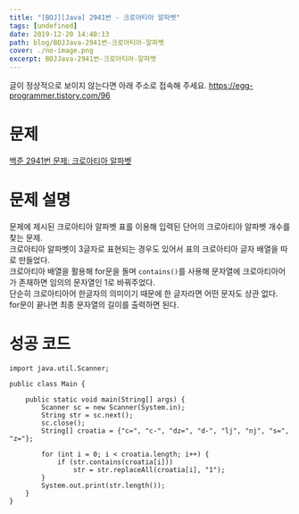 ```yaml
---
title: "[BOJ][Java] 2941번 - 크로아티아 알파벳"
tags: [undefined]
date: 2019-12-20 14:40:13
path: blog/BOJJava-2941번-크로아티아-알파벳
cover: ./no-image.png
excerpt: BOJJava-2941번-크로아티아-알파벳
---
```

글이 정상적으로 보이지 않는다면 아래 주소로 접속해 주세요.
https://egg-programmer.tistory.com/96
# 문제

[백준 2941번 문제: 크로아티아 알파벳](https://www.acmicpc.net/problem/2941)

# 문제 설명

문제에 제시된 크로아티아 알파벳 표를 이용해 입력된 단어의 크로아티아 알파벳 개수를 찾는 문제.  
크로아티아 알파벳이 3글자로 표현되는 경우도 있어서 표의 크로아티아 글자 배열을 따로 만들었다.  
크로아티아 배열을 활용해 for문을 돌며 `` contains() ``를 사용해 문자열에 크로아티아어가 존재하면 임의의 문자열인 1로 바꿔주었다.  
단순히 크로아티아어 한글자의 의미이기 때문에 한 글자라면 어떤 문자도 상관 없다.  
for문이 끝나면 최종 문자열의 길이를 출력하면 된다.

# 성공 코드

<pre><code class="language-java">import java.util.Scanner;

public class Main {

    public static void main(String[] args) {
        Scanner sc = new Scanner(System.in);
        String str = sc.next();
        sc.close();
        String[] croatia = {"c=", "c-", "dz=", "d-", "lj", "nj", "s=", "z="};

        for (int i = 0; i &lt; croatia.length; i++) {
            if (str.contains(croatia[i]))
                str = str.replaceAll(croatia[i], "1");        
        }
        System.out.print(str.length());
    }
}</code></pre>